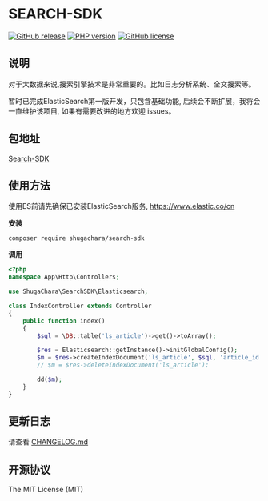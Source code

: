 # SEARCH-SDK 

[![GitHub release](https://img.shields.io/github/release/shugachara/search-sdk.svg)](https://github.com/shugachara/search-sdk/releases)
[![PHP version](https://img.shields.io/badge/php-%3E%207-orange.svg)](https://github.com/php/php-src)
[![GitHub license](https://img.shields.io/badge/license-MIT-blue.svg)](#LICENSE)

## 说明

对于大数据来说,搜索引擎技术是非常重要的。比如日志分析系统、全文搜索等。

暂时已完成ElasticSearch第一版开发，只包含基础功能, 后续会不断扩展，我将会一直维护该项目, 如果有需要改进的地方欢迎 issues。

## 包地址

[Search-SDK](https://packagist.org/packages/shugachara/search-sdk)

## 使用方法

使用ES前请先确保已安装ElasticSearch服务, https://www.elastic.co/cn

**安装**

```
composer require shugachara/search-sdk
```

**调用**

```php
<?php
namespace App\Http\Controllers;

use ShugaChara\SearchSDK\Elasticsearch;

class IndexController extends Controller
{
    public function index()
    {
        $sql = \DB::table('ls_article')->get()->toArray();

        $res = Elasticsearch::getInstance()->initGlobalConfig();
        $m = $res->createIndexDocument('ls_article', $sql, 'article_id');
        // $m = $res->deleteIndexDocument('ls_article');

        dd($m);
    }
}
```

## 更新日志

请查看 [CHANGELOG.md](CHANGELOG.md)

## 开源协议

The MIT License (MIT)